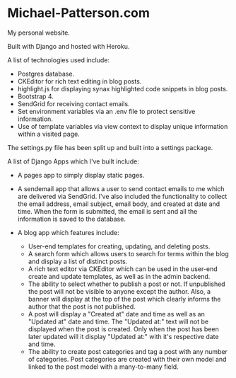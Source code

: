 # Michael-Patterson.com
My personal website.

Built with Django and hosted with Heroku.


A list of technologies used include: 

* Postgres database.
* CKEditor for rich text editing in blog posts.
* highlight.js for displaying synax highlighted code snippets in blog posts.
* Bootstrap 4.
* SendGrid for receiving contact emails.
* Set environment variables via an .env file to protect sensitive information.
* Use of template variables via view context to display unique information within a visited page.

The settings.py file has been split up and built into a settings package.

A list of Django Apps which I've built include:

* A pages app to simply display static pages.
* A sendemail app that allows a user to send contact emails to me which are delivered via SendGrid. 
  I've also included the functionality to collect the email address, email subject, email body, and created at date and time. When the form is submitted, the email is sent and all the information is saved to the database.
* A blog app which features include:

  * User-end templates for creating, updating, and deleting posts.
  * A search form which allows users to search for terms within the blog and display a list of distinct posts.
  * A rich text editor via CKEditor which can be used in the user-end create and update templates, as well as in the admin backend.
  * The ability to select whether to publish a post or not. If unpublished the post will not be visible to anyone except the author.
    Also, a banner will display at the top of the post which clearly informs the author that the post is not published.
  * A post will display a "Created at" date and time as well as an "Updated at" date and time. 
    The "Updated at:" text will not be displayed when the post is created. Only when the post has been later updated 
    will it display "Updated at:" with it's respective date and time.
  * The ability to create post categories and tag a post with any number of categories. Post categories are created with their own
    model and linked to the post model with a many-to-many field.
